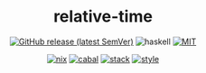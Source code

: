 <div align="center">

# relative-time

[![GitHub release (latest SemVer)](https://img.shields.io/github/v/release/tbidne/relative-time?include_prereleases&sort=semver)](https://github.com/tbidne/relative-time/releases/)
![haskell](https://img.shields.io/static/v1?label=&message=9.4&logo=haskell&logoColor=655889&labelColor=2f353e&color=655889)
[![MIT](https://img.shields.io/github/license/tbidne/relative-time?color=blue)](https://opensource.org/licenses/MIT)

[![nix](http://img.shields.io/github/actions/workflow/status/tbidne/relative-time/nix.yaml?branch=main&label=nix&logo=nixos&logoColor=85c5e7&labelColor=2f353c)](https://github.com/tbidne/relative-time/actions/workflows/nix.yaml)
[![cabal](http://img.shields.io/github/actions/workflow/status/tbidne/relative-time/cabal.yaml?branch=main&label=cabal&labelColor=2f353c)](https://github.com/tbidne/relative-time/actions/workflows/cabal.yaml)
[![stack](http://img.shields.io/github/actions/workflow/status/tbidne/relative-time/stack.yaml?branch=main&label=stack&logoColor=white&labelColor=2f353c)](https://github.com/tbidne/relative-time/actions/workflows/stack.yaml)
[![style](http://img.shields.io/github/actions/workflow/status/tbidne/relative-time/style.yaml?branch=main&label=style&logoColor=white&labelColor=2f353c)](https://github.com/tbidne/relative-time/actions/workflows/style.yaml)

</div>
